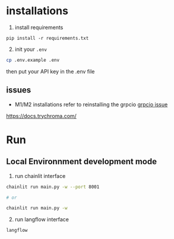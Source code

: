 
# installations

1. install requirements
```
pip install -r requirements.txt
```

2. init your `.env`
```bash
cp .env.example .env
```
then put your API key in the .env file

## issues 
- M1/M2 installations refer to reinstalling the grpcio [grpcio issue](https://github.com/Chainlit/chainlit/issues/56)

https://docs.trychroma.com/


# Run

## Local Environnment development mode

1. run chainlit interface
```bash
chainlit run main.py -w --port 8001

# or 

chainlit run main.py -w 

```


2. run langflow interface
```
langflow
```